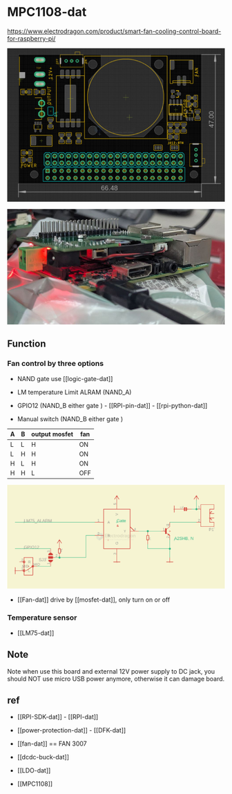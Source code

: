 
# MPC1108-dat

https://www.electrodragon.com/product/smart-fan-cooling-control-board-for-raspberry-pi/


![](2024-07-08-18-28-25.png)


![](2025-08-07-18-53-33.png)

## Function 

### Fan control by three options 

- NAND gate use [[logic-gate-dat]] 

- LM temperature Limit ALRAM (NAND_A)
- GPIO12 (NAND_B either gate ) - [[RPI-pin-dat]] - [[rpi-python-dat]]
- Manual switch (NAND_B either gate )


| A   | B   | output mosfet | fan |
| --- | --- | ------------- | --- |
| L   | L   | H             | ON  |
| L   | H   | H             | ON  |
| H   | L   | H             | ON  |
| H   | H   | L             | OFF |


![](2025-02-03-17-08-52.png)

- [[Fan-dat]] drive by [[mosfet-dat]], only turn on or off




### Temperature sensor 

- [[LM75-dat]]


## Note 

Note when use this board and external 12V power supply to DC jack, you should NOT use micro USB power anymore, otherwise it can damage board.






## ref 

- [[RPI-SDK-dat]] - [[RPI-dat]]

- [[power-protection-dat]] - [[DFK-dat]]

- [[fan-dat]] == FAN 3007 

- [[dcdc-buck-dat]]

- [[LDO-dat]]

- [[MPC1108]]

